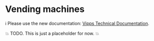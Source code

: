 <!-- START_METADATA
---
title: Vending machines
pagination_next: null
pagination_prev: null
---
END_METADATA -->

# Vending machines

<!-- START_COMMENT -->

ℹ️ Please use the new documentation:
[Vipps Technical Documentation](https://vippsas.github.io/vipps-developer-docs/).

<!-- END_COMMENT -->


💥 TODO. This is just a placeholder for now. 💥
